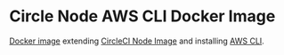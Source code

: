 # Circle Node AWS CLI Docker Image

[Docker image](https://hub.docker.com/r/enkici/cimg-node-awscli) extending [CircleCI Node Image](https://hub.docker.com/r/cimg/node/) and installing [AWS CLI](https://github.com/aws/aws-cli).
